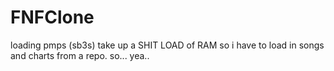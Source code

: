 # FNFClone
loading pmps (sb3s) take up a SHIT LOAD of RAM so i have to load in songs and charts from a repo. so... yea..

